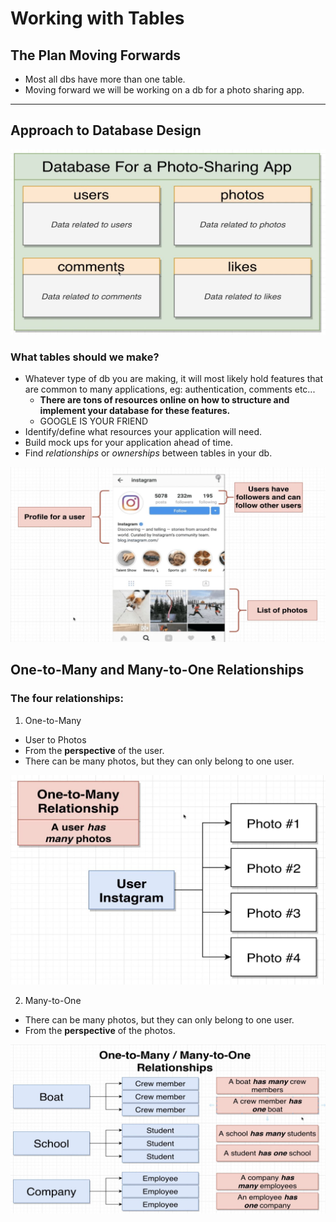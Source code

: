 # Working with Tables

## The Plan Moving Forwards

- Most all dbs have more than one table.
- Moving forward we will be working on a db for a photo sharing app.

<hr>

## Approach to Database Design

![photo](../resources/photodb.JPG)

### What tables should we make?

- Whatever type of db you are making, it will most likely hold features that are common to many applications, eg: authentication, comments etc...
  - **There are tons of resources online on how to structure and implement your database for these features.**
  - GOOGLE IS YOUR FRIEND
- Identify/define what resources your application will need.
- Build mock ups for your application ahead of time.
- Find *relationships* or *ownerships* between tables in your db.

![instagram](../resources/insta.JPG)

## One-to-Many and Many-to-One Relationships

### The four relationships:

1. One-to-Many
  - User to Photos
  - From the **perspective** of the user.
  - There can be many photos, but they can only belong to one user.

![one to many](../resources/one-to-many.JPG)

2. Many-to-One
  - There can be many photos, but they can only belong to one user.
  - From the **perspective** of the photos.

![otm](../resources/otm-mto.JPG)